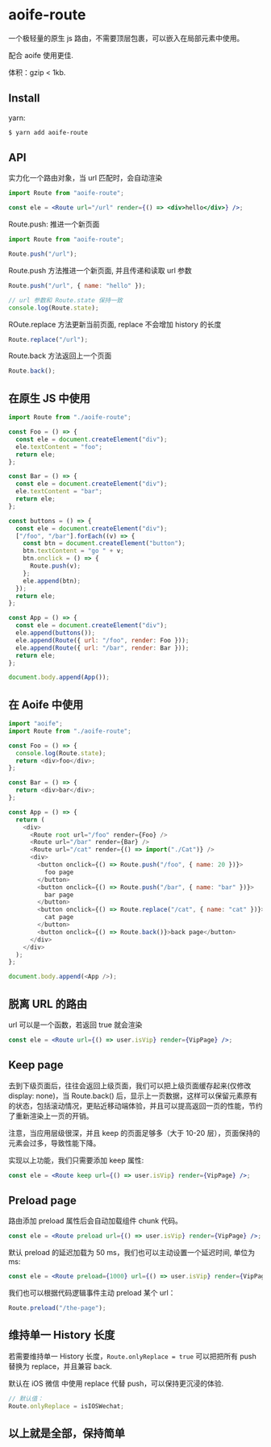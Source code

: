 # aoife-route

一个极轻量的原生 js 路由，不需要顶层包裹，可以嵌入在局部元素中使用。

配合 aoife 使用更佳.

体积：gzip < 1kb.

## Install

yarn:

```sh
$ yarn add aoife-route
```

## API

实力化一个路由对象，当 url 匹配时，会自动渲染

```jsx
import Route from "aoife-route";

const ele = <Route url="/url" render={() => <div>hello</div>} />;
```

Route.push: 推进一个新页面

```jsx
import Route from "aoife-route";

Route.push("/url");
```

Route.push 方法推进一个新页面, 并且传递和读取 url 参数

```jsx
Route.push("/url", { name: "hello" });

// url 参数和 Route.state 保持一致
console.log(Route.state);
```

ROute.replace 方法更新当前页面, replace 不会增加 history 的长度

```jsx
Route.replace("/url");
```

Route.back 方法返回上一个页面

```jsx
Route.back();
```

## 在原生 JS 中使用

```js
import Route from "./aoife-route";

const Foo = () => {
  const ele = document.createElement("div");
  ele.textContent = "foo";
  return ele;
};

const Bar = () => {
  const ele = document.createElement("div");
  ele.textContent = "bar";
  return ele;
};

const buttons = () => {
  const ele = document.createElement("div");
  ["/foo", "/bar"].forEach((v) => {
    const btn = document.createElement("button");
    btn.textContent = "go " + v;
    btn.onclick = () => {
      Route.push(v);
    };
    ele.append(btn);
  });
  return ele;
};

const App = () => {
  const ele = document.createElement("div");
  ele.append(buttons());
  ele.append(Route({ url: "/foo", render: Foo }));
  ele.append(Route({ url: "/bar", render: Bar }));
  return ele;
};

document.body.append(App());
```

## 在 Aoife 中使用

```js
import "aoife";
import Route from "./aoife-route";

const Foo = () => {
  console.log(Route.state);
  return <div>foo</div>;
};

const Bar = () => {
  return <div>bar</div>;
};

const App = () => {
  return (
    <div>
      <Route root url="/foo" render={Foo} />
      <Route url="/bar" render={Bar} />
      <Route url="/cat" render={() => import("./Cat")} />
      <div>
        <button onclick={() => Route.push("/foo", { name: 20 })}>
          foo page
        </button>
        <button onclick={() => Route.push("/bar", { name: "bar" })}>
          bar page
        </button>
        <button onclick={() => Route.replace("/cat", { name: "cat" })}>
          cat page
        </button>
        <button onclick={() => Route.back()}>back page</button>
      </div>
    </div>
  );
};

document.body.append(<App />);
```

## 脱离 URL 的路由

url 可以是一个函数，若返回 true 就会渲染

```jsx
const ele = <Route url={() => user.isVip} render={VipPage} />;
```

## Keep page

去到下级页面后，往往会返回上级页面，我们可以把上级页面缓存起来(仅修改 display: none)，当 Route.back() 后，显示上一页数据，这样可以保留元素原有的状态，包括滚动情况，更贴近移动端体验，并且可以提高返回一页的性能，节约了重新渲染上一页的开销。

注意，当应用层级很深，并且 keep 的页面足够多（大于 10-20 层），页面保持的元素会过多，导致性能下降。

实现以上功能，我们只需要添加 keep 属性:

```jsx
const ele = <Route keep url={() => user.isVip} render={VipPage} />;
```

## Preload page

路由添加 preload 属性后会自动加载组件 chunk 代码。

```jsx
const ele = <Route preload url={() => user.isVip} render={VipPage} />;
```

默认 preload 的延迟加载为 50 ms，我们也可以主动设置一个延迟时间, 单位为 ms:

```jsx
const ele = <Route preload={1000} url={() => user.isVip} render={VipPage} />;
```

我们也可以根据代码逻辑事件主动 preload 某个 url：

```jsx
Route.preload("/the-page");
```

## 维持单一 History 长度

若需要维持单一 History 长度，`Route.onlyReplace = true` 可以把把所有 push 替换为 replace，并且兼容 back.

默认在 iOS 微信 中使用 replace 代替 push，可以保持更沉浸的体验.

```js
// 默认值：
Route.onlyReplace = isIOSWechat;
```

## 以上就是全部，保持简单
